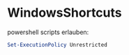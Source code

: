# WindowsShortcuts


powershell scripts erlauben:
```PowerShell
Set-ExecutionPolicy Unrestricted
```
